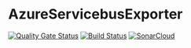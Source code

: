 # AzureServicebusExporter

[![Quality Gate Status](https://sonarcloud.io/api/project_badges/measure?project=Azure_Servicebus_Exporter&metric=alert_status)](https://sonarcloud.io/dashboard?id=Azure_Servicebus_Exporter)
[![Build Status](https://marcoippel.visualstudio.com/AzureServicebusExporter/_apis/build/status/marcoippel.AzureServicebusExporter?branchName=master)](https://marcoippel.visualstudio.com/AzureServicebusExporter/_build/latest?definitionId=15&branchName=master)
[![SonarCloud](https://sonarcloud.io/images/project_badges/sonarcloud-white.svg)](https://sonarcloud.io/dashboard?id=Azure_Servicebus_Exporter)
